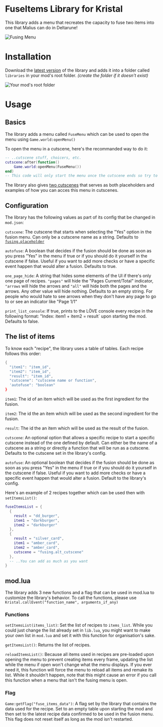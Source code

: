 # FuseItems Library for Kristal

This library adds a menu that recreates the capacity to fuse two items into one that Malius can do in Deltarune!

![Fusing Menu](https://media.discordapp.net/attachments/900166836958666752/1143350008901554227/image.png)

# Installation

Download the [latest version](https://github.com/Simbel0/FuseItems-Library/releases/latest) of the library and adds it into a folder called `libraries` in your mod's root folder. *(create the folder if it doesn't exist)*

![Your mod's root folder](https://media.discordapp.net/attachments/755844178474303538/1143575387578839061/image.png)

# Usage

## Basics

The library adds a menu called `FuseMenu` which can be used to open the menu using `Game.world:openMenu()`

To open the menu in a cutscene, here's the recommanded way to do it:
```lua
-- ..cutscene stuff, choicers, etc.
cutscene:after(function()
    Game.world:openMenu(FuseMenu())
end)
-- This code will only start the menu once the cutscene ends so try to put it where nothing more happens in the cutscene afterwards
```

The library also gives [two cutscenes](https://github.com/Simbel0/FuseItems-Library/blob/main/scripts/world/cutscenes/fusing.lua) that serves as both placeholders and examples of how you can acces this menu in cutscenes.

## Configuration

The library has the following values as part of its config that be changed in `mod.json`:

`cutscene`: The cutscene that starts when selecting the "Yes" option in the fusion menu. Can only be a cutscene name as a string. Defaults to [`fusing.placeholder`](https://github.com/Simbel0/FuseItems-Library/blob/main/scripts/world/cutscenes/fusing.lua#L13)

`autofuse`: A boolean that decides if the fusion should be done as soon as you press "Yes" in the menu if true or if you should do it yourself in the cutscene if false. Useful if you want to add more checks or have a specific event happen that would alter a fusion. Defaults to true.

`one_page_hide`: A string that hides some elements of the UI if there's only one page of recipes. `"pages"` will hide the "Pages Current/Total" indicator, `"arrows` will hide the arrows and `"all"` will hide both the pages and the arrows. Any other value will hide nothing. Defaults to an empty string. For people who would hate to see arrows when they don't have any page to go to or see an indicator like "Page 1/1"

`print_list_console`: If true, prints to the LÖVE console every recipe in the following format: "Index: item1 + item2 = result` upon starting the mod. Defaults to false.

## The list of items

To know each "recipe", the library uses a table of tables. Each recipe follows this order:

```lua
{
  "item1": "item_id",
  "item2": "item_id",
  "result": "item_id",
  "cutscene": "cutscene name or function",
  'autofuse": "boolean"
}
```

`item1`: The id of an item which will be used as the first ingredient for the fusion.

`item2`: The id the an item which will be used as the second ingredient for the fusion.

`result`: The id the an item which will be used as the result of the fusion.

`cutscene`: An optional option that allows a specific recipe to start a specific cutscene instead of the one defined by default. Can either be the name of a cutscene as a string or directly a function that will be run as a cutscene. Defaults to the cutscene set in the library's config.

`autofuse`: An optional boolean that decides if the fusion should be done as soon as you press "Yes" in the menu if true or if you should do it yourself in the cutscene if false. Useful if you want to add more checks or have a specific event happen that would alter a fusion. Default to the library's config.

Here's an example of 2 recipes together which can be used then with `setItemsList()`:

```lua
fuseItemsList = {
  {
    result = "dd_burger",
    item1 = "darkburger",
    item2 = "darkburger"
  },
  {
    result = "silver_card",
    item1 = "amber_card",
    item2 = "amber_card",
    cutscene = "fusing.alt_cutscene"
  },
  -- ..You can add as much as you want
}
```

## mod.lua

The library adds 3 new functions and a flag that can be used in mod.lua to customize the library's behavior. To call the functions, please use `Kristal.callEvent("function_name", arguments_if_any)`

### Functions

`setItemsList(items_list)`: Set the list of recipes to `items_list`. While you could just change the list already set in `lib.lua`, you might want to make your own list in `mod.lua` and set it with this function for organisation's sake.

`getItemsList()`: Returns the list of recipes.

`reloadItemsList()`: Because all items used in recipes are pre-loaded upon opening the menu to prevent creating items every frame, updating the list while the menu if open won't change what the menu displays. If you ever need it, this function will force the menu to reload all items and remake its list. While it shouldn't happen, note that this might cause an error if you call this function when a menu that isn't the fusing menu is open.

### Flag

`Game:getFlag("fuse_items_data")`: A flag set by the library that contains the data used for the recipe. Set to an empty table upon starting the mod and then set to the latest recipe data confirmed to be used in the fusion menu. This flag does not reset itself as long as the mod isn't restarted.
